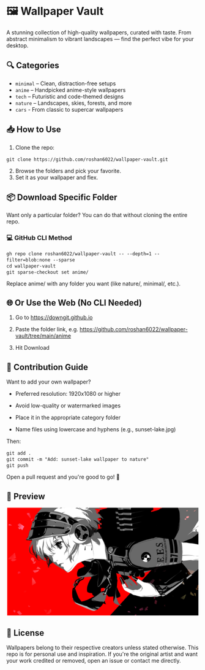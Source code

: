 # 🖼️ Wallpaper Vault

A stunning collection of high-quality wallpapers, curated with taste. From abstract minimalism to vibrant landscapes — find the perfect vibe for your desktop.

## 🔍 Categories

- `minimal` – Clean, distraction-free setups
- `anime` – Handpicked anime-style wallpapers
- `tech` – Futuristic and code-themed designs
- `nature` – Landscapes, skies, forests, and more
- `cars` - From classic to supercar wallpapers

## 📥 How to Use

1. Clone the repo:

```
git clone https://github.com/roshan6022/wallpaper-vault.git
```

2. Browse the folders and pick your favorite.
3. Set it as your wallpaper and flex.

## 📦 Download Specific Folder

Want only a particular folder? You can do that without cloning the entire repo.

### 💻 GitHub CLI Method

```
gh repo clone roshan6022/wallpaper-vault -- --depth=1 --filter=blob:none --sparse
cd wallpaper-vault
git sparse-checkout set anime/
```

Replace anime/ with any folder you want (like nature/, minimal/, etc.).

## 🌐 Or Use the Web (No CLI Needed)

1. Go to https://downgit.github.io

2. Paste the folder link, e.g.
   https://github.com/roshan6022/wallpaper-vault/tree/main/anime

3. Hit Download

## 🎨 Contribution Guide

Want to add your own wallpaper?

- Preferred resolution: 1920x1080 or higher

- Avoid low-quality or watermarked images

- Place it in the appropriate category folder

- Name files using lowercase and hyphens (e.g., sunset-lake.jpg)

Then:

```
git add .
git commit -m "Add: sunset-lake wallpaper to nature"
git push
```

Open a pull request and you're good to go! 🙌

## 📸 Preview

<p align="center"> <img src="3.jpg" alt="Sample Wallpaper" width="500"/> </p>

## 🧠 License

Wallpapers belong to their respective creators unless stated otherwise. This repo is for personal use and inspiration. If you're the original artist and want your work credited or removed, open an issue or contact me directly.
